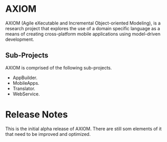 # AXIOM
AXIOM (Agile eXecutable and Incremental Object-oriented Modeling), is a research project that explores the use of a domain specific language as a means of creating cross-platform mobile applications using model-driven development.

## Sub-Projects
AXIOM is comprised of the following sub-projects.

* AppBuilder.
* MobileApps.
* Translator.
* WebService.

# Release Notes

This is the initial alpha release of AXIOM. There are still som elements of it that need to be improved and optimized.

